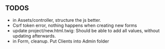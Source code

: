 ## TODOS
- in Assets/controller, structure the js better.
- Csrf token error, nothing happens when creating new forms
- update project/new.html.twig: Should be able to add all values, without updating afterwards.
- in Form, cleanup. Put Clients into Admin folder

